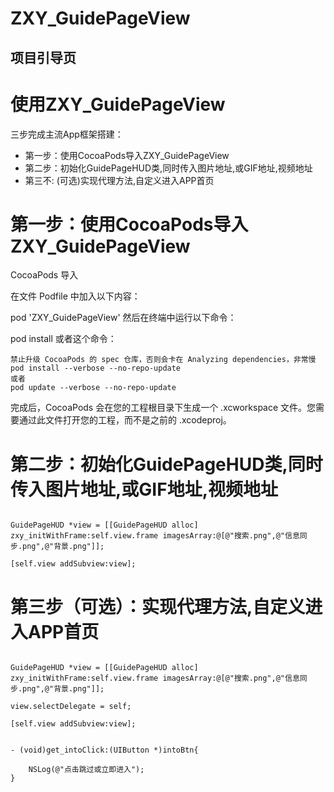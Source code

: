 # ZXY_GuidePageView
## 项目引导页
# 使用ZXY_GuidePageView

三步完成主流App框架搭建：

- 第一步：使用CocoaPods导入ZXY_GuidePageView
- 第二步：初始化GuidePageHUD类,同时传入图片地址,或GIF地址,视频地址
- 第三不:   (可选)实现代理方法,自定义进入APP首页

# 第一步：使用CocoaPods导入ZXY_GuidePageView

CocoaPods 导入

在文件 Podfile 中加入以下内容：

pod 'ZXY_GuidePageView'
然后在终端中运行以下命令：

pod install
或者这个命令：
```
禁止升级 CocoaPods 的 spec 仓库，否则会卡在 Analyzing dependencies，非常慢
pod install --verbose --no-repo-update
或者
pod update --verbose --no-repo-update
```
完成后，CocoaPods 会在您的工程根目录下生成一个 .xcworkspace 文件。您需要通过此文件打开您的工程，而不是之前的 .xcodeproj。
# 第二步：初始化GuidePageHUD类,同时传入图片地址,或GIF地址,视频地址

```

GuidePageHUD *view = [[GuidePageHUD alloc] zxy_initWithFrame:self.view.frame imagesArray:@[@"搜索.png",@"信息同步.png",@"背景.png"]];

[self.view addSubview:view];
```

# 第三步（可选）：实现代理方法,自定义进入APP首页

```

GuidePageHUD *view = [[GuidePageHUD alloc] zxy_initWithFrame:self.view.frame imagesArray:@[@"搜索.png",@"信息同步.png",@"背景.png"]];

view.selectDelegate = self;

[self.view addSubview:view];


- (void)get_intoClick:(UIButton *)intoBtn{

    NSLog(@"点击跳过或立即进入");
}

``` 

